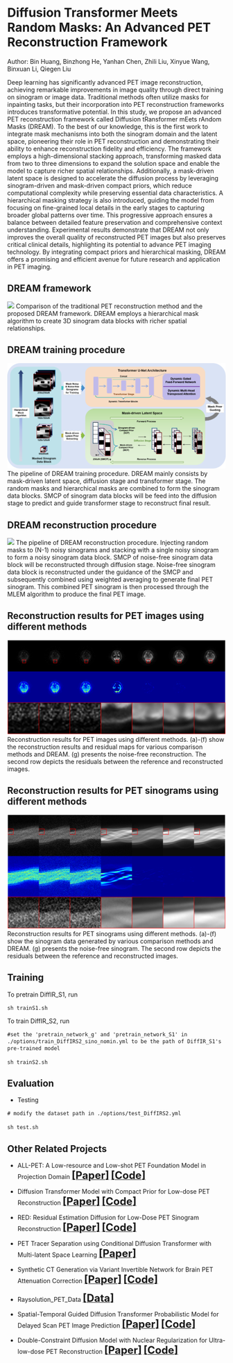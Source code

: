 # Diffusion Transformer Meets Random Masks: An Advanced PET Reconstruction Framework

Author: Bin Huang, Binzhong He, Yanhan Chen, Zhili Liu, Xinyue Wang, Binxuan Li, Qiegen Liu

Deep learning has significantly advanced PET image reconstruction, achieving remarkable improvements in image quality through direct training on sinogram or image data. Traditional methods often utilize masks for inpainting tasks, but their incorporation into PET reconstruction frameworks introduces transformative potential. In this study, we propose an advanced PET reconstruction framework called Diffusion tRansformer mEets rAndom Masks (DREAM). To the best of our knowledge, this is the first work to integrate mask mechanisms into both the sinogram domain and the latent space, pioneering their role in PET reconstruction and demonstrating their ability to enhance reconstruction fidelity and efficiency. The framework employs a high-dimensional stacking approach, transforming masked data from two to three dimensions to expand the solution space and enable the model to capture richer spatial relationships. Additionally, a mask-driven latent space is designed to accelerate the diffusion process by leveraging sinogram-driven and mask-driven compact priors, which reduce computational complexity while preserving essential data characteristics. A hierarchical masking strategy is also introduced, guiding the model from focusing on fine-grained local details in the early stages to capturing broader global patterns over time. This progressive approach ensures a balance between detailed feature preservation and comprehensive context understanding. Experimental results demonstrate that DREAM not only improves the overall quality of reconstructed PET images but also preserves critical clinical details, highlighting its potential to advance PET imaging technology. By integrating compact priors and hierarchical masking, DREAM offers a promising and efficient avenue for future research and application in PET imaging. 

## DREAM framework
![](https://github.com/yqx7150/DREAM/blob/main/DREAM_data/figs/DREAM%20framework.png)
Comparison of the traditional PET reconstruction method and the proposed DREAM framework. DREAM employs a hierarchical mask algorithm to create 3D sinogram data blocks with richer spatial relationships.

## DREAM training procedure
![](https://github.com/yqx7150/DREAM/blob/main/DREAM_data/figs/DREAM%20training%20procedure.png)
The pipeline of DREAM training procedure. DREAM mainly consists by mask-driven latent space, diffusion stage and transformer stage. The random masks and hierarchical masks are combined to form the sinogram data blocks. SMCP of sinogram data blocks will be feed into the diffusion stage to predict and guide transformer stage to reconstruct final result.

## DREAM reconstruction procedure
![](https://github.com/yqx7150/DREAM/blob/main/DREAM_data/figs/DREAM%20reconstruction%20procedure.png)
The pipeline of DREAM reconstruction procedure. Injecting random masks to (N-1) noisy sinograms and stacking with a single noisy sinogram to form a noisy sinogram data block. SMCP of noise-free sinogram data block will be reconstructed through diffusion stage. Noise-free sinogram data block is reconstructed under the guidance of the SMCP and subsequently combined using weighted averaging to generate final PET sinogram. This combined PET sinogram is then processed through the MLEM algorithm to produce the final PET image.

## Reconstruction results for PET images using different methods
![](https://github.com/yqx7150/DREAM/blob/main/DREAM_data/figs/Reconstruction%20results%20for%20PET%20images%20using%20different%20methods.png)
Reconstruction results for PET images using different methods. (a)-(f) show the reconstruction results and residual maps for various comparison methods and DREAM. (g) presents the noise-free reconstruction. The second row depicts the residuals between the reference and reconstructed images.

## Reconstruction results for PET sinograms using different methods
![](https://github.com/yqx7150/DREAM/blob/main/DREAM_data/figs/Reconstruction%20results%20for%20PET%20sinograms%20using%20different%20methods.png)
Reconstruction results for PET sinograms using different methods. (a)-(f) show the sinogram data generated by various comparison methods and DREAM. (g) presents the noise-free sinogram. The second row depicts the residuals between the reference and reconstructed images.

## Training

To pretrain DiffIR_S1, run
```
sh trainS1.sh
```

To train DiffIR_S2, run
```
#set the 'pretrain_network_g' and 'pretrain_network_S1' in ./options/train_DiffIRS2_sino_nomin.yml to be the path of DiffIR_S1's pre-trained model

sh trainS2.sh
```


## Evaluation



- Testing
```
# modify the dataset path in ./options/test_DiffIRS2.yml

sh test.sh 
```

## Other Related Projects
* ALL-PET: A Low-resource and Low-shot PET Foundation Model in Projection Domain  [<font size=5>**[Paper]**</font>](https://github.com/yqx7150/RAYSOLUTION_PETdata/blob/main/Paper/ALL_PET_Finalx.pdf)   [<font size=5>**[Code]**</font>](https://github.com/yqx7150/ALL-PET)

* Diffusion Transformer Model with Compact Prior for Low-dose PET Reconstruction [<font size=5>**[Paper]**</font>](https://arxiv.org/abs/2407.00944)     [<font size=5>**[Code]**</font>](https://github.com/yqx7150/dtm)

* RED: Residual Estimation Diffusion for Low-Dose PET Sinogram Reconstruction  [<font size=5>**[Paper]**</font>](https://www.sciencedirect.com/science/article/pii/S1361841525001057)       [<font size=5>**[Code]**</font>](https://github.com/yqx7150/RED)    
      
* PET Tracer Separation using Conditional Diffusion Transformer with Multi-latent Space Learning [<font size=5>**[Paper]**</font>](https://arxiv.org/abs/2506.16934#:~:text=In%20this%20study%2C%20a%20multi-latent%20space%20guided%20texture,model%20%28MS-CDT%29%20is%20proposed%20for%20PET%20tracer%20separation.)

* Synthetic CT Generation via Variant Invertible Network for Brain PET Attenuation Correction [<font size=5>**[Paper]**</font>](https://ieeexplore.ieee.org/document/10666843) [<font size=5>**[Code]**</font>](https://github.com/yqx7150/PET_AC_sCT)

* Raysolution_PET_Data [<font size=5>**[Data]**</font>](https://github.com/yqx7150/Raysolution_PET_Data)   

* Spatial-Temporal Guided Diffusion Transformer Probabilistic Model for Delayed Scan PET Image Prediction [<font size=5>**[Paper]**</font>](https://ieeexplore.ieee.org/abstract/document/10980366)   [<font size=5>**[Code]**</font>](https://github.com/yqx7150/st-DTPM)    

* Double-Constraint Diffusion Model with Nuclear Regularization for Ultra-low-dose PET Reconstruction  [<font size=5>**[Paper]**</font>](https://arxiv.org/pdf/2509.00395)   [<font size=5>**[Code]**</font>](https://github.com/yqx7150/DCDM)
